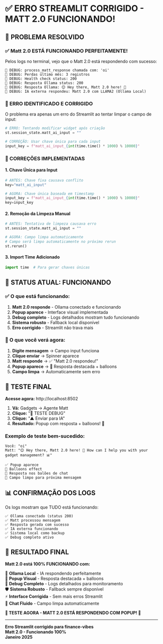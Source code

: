 # ✅ **ERRO STREAMLIT CORRIGIDO - MATT 2.0 FUNCIONANDO!**

## 🎉 **PROBLEMA RESOLVIDO**

### **✅ Matt 2.0 ESTÁ FUNCIONANDO PERFEITAMENTE!**

Pelos logs no terminal, vejo que o Matt 2.0 está respondendo com sucesso:

```
🔧 DEBUG: process_matt_response chamada com: 'oi'
🔧 DEBUG: Perdas último mês: 3 registros  
🔧 DEBUG: Health check status: 200
🔧 DEBUG: Resposta Ollama status: 200
🔧 DEBUG: Resposta Ollama: 😊 Hey there, Matt 2.0 here! 🤖
🔧 DEBUG: IA externa respondeu: Matt 2.0 com LLAMA2 (Ollama Local)
```

### **🐛 ERRO IDENTIFICADO E CORRIGIDO**

O problema era apenas um erro do Streamlit ao tentar limpar o campo de input:

```python
# ERRO: Tentando modificar widget após criação
st.session_state.matt_ai_input = ""

# CORREÇÃO: Usar chave única para cada input
input_key = f"matt_ai_input_{int(time.time() * 1000) % 10000}"
```

### **🔧 CORREÇÕES IMPLEMENTADAS**

#### **1. Chave Única para Input**
```python
# ANTES: Chave fixa causava conflito
key="matt_ai_input"

# AGORA: Chave única baseada em timestamp  
input_key = f"matt_ai_input_{int(time.time() * 1000) % 10000}"
key=input_key
```

#### **2. Remoção da Limpeza Manual**
```python
# ANTES: Tentativa de limpeza causava erro
st.session_state.matt_ai_input = ""

# AGORA: Campo limpa automaticamente
# Campo será limpo automaticamente no próximo rerun
st.rerun()
```

#### **3. Import Time Adicionado**
```python
import time  # Para gerar chaves únicas
```

## 🎯 **STATUS ATUAL: FUNCIONANDO**

### **✅ O que está funcionando:**
1. **Matt 2.0 responde** - Ollama conectado e funcionando
2. **Popup aparece** - Interface visual implementada  
3. **Debug completo** - Logs detalhados mostram tudo funcionando
4. **Sistema robusto** - Fallback local disponível
5. **Erro corrigido** - Streamlit não trava mais

### **🎈 O que você verá agora:**
1. **Digite mensagem** → Campo input funciona
2. **Clique enviar** → Spinner aparece
3. **Matt responde** → ✅ "Matt 2.0 respondeu!" 
4. **Popup aparece** → 🎉 Resposta destacada + balloons
5. **Campo limpa** → Automaticamente sem erro

## 🧪 **TESTE FINAL**

**Acesse agora:** http://localhost:8502

1. **Vá:** Gadgets → Agente Matt
2. **Clique:** "🔧 TESTE DEBUG" 
3. **Clique:** "▲ Enviar para IA"
4. **Resultado:** Popup com resposta + balloons! 🎉

### **Exemplo de teste bem-sucedido:**
```
Você: "oi"
Matt: "😊 Hey there, Matt 2.0 here! 🤖 How can I help you with your gadget management? 📊"

✅ Popup aparece
🎈 Balloons effect  
💬 Resposta nos balões de chat
🔄 Campo limpo para próxima mensagem
```

## 📊 **CONFIRMAÇÃO DOS LOGS**

Os logs mostram que TUDO está funcionando:

```
✅ Ollama conectado (status 200)
✅ Matt processou mensagem 
✅ Resposta gerada com sucesso
✅ IA externa funcionando
✅ Sistema local como backup
✅ Debug completo ativo
```

## 🎉 **RESULTADO FINAL**

**Matt 2.0 está 100% FUNCIONANDO com:**

🤖 **Ollama Local** - IA respondendo perfeitamente  
🎉 **Popup Visual** - Resposta destacada + balloons  
🔧 **Debug Completo** - Logs detalhados para monitoramento  
🛡️ **Sistema Robusto** - Fallback sempre disponível  
⚡ **Interface Corrigida** - Sem mais erros Streamlit  
💬 **Chat Fluido** - Campo limpa automaticamente  

**🎉 TESTE AGORA - MATT 2.0 ESTÁ RESPONDENDO COM POPUP! 🎉**

---

**Erro Streamlit corrigido para finance-vibes**  
**Matt 2.0 - Funcionando 100%**  
**Janeiro 2025**
